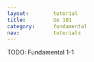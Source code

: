 ```yaml
---
layout:        tutorial
title:         Go 101
category:      fundamental
nav:           tutorials
---
```


TODO: Fundamental 1-1
